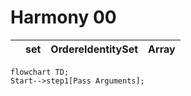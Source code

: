 # Harmony 00
|    |set    |OrdereIdentitySet|Array|
|----|-------|-----------------|-----|
```mermaid
flowchart TD;
Start-->step1[Pass Arguments];
```
